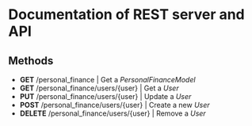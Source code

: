 # Documentation of REST server and API

## Methods
- **GET** /personal_finance | Get a *PersonalFinanceModel*
- **GET** /personal_finance/users/{user} | Get a *User*
- **PUT** /personal_finance/users/{user} | Update a *User*
- **POST** /personal_finance/users/{user} | Create a new *User*
- **DELETE** /personal_finance/users/{user} | Remove a *User*